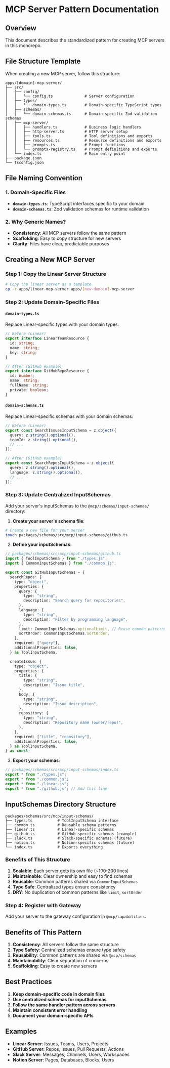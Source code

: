 # MCP Server Pattern Documentation

## Overview

This document describes the standardized pattern for creating MCP servers in this monorepo.

## File Structure Template

When creating a new MCP server, follow this structure:

```
apps/[domain]-mcp-server/
├── src/
│   ├── config/
│   │   └── config.ts              # Server configuration
│   ├── types/
│   │   └── domain-types.ts        # Domain-specific TypeScript types
│   ├── schemas/
│   │   └── domain-schemas.ts      # Domain-specific Zod validation schemas
│   ├── mcp-server/
│   │   ├── handlers.ts            # Business logic handlers
│   │   ├── http-server.ts         # HTTP server setup
│   │   ├── tools.ts               # Tool definitions and exports
│   │   ├── resources.ts           # Resource definitions and exports
│   │   ├── prompts.ts             # Prompt functions
│   │   └── prompts-registry.ts    # Prompt definitions and exports
│   └── index.ts                   # Main entry point
├── package.json
└── tsconfig.json
```

## File Naming Convention

### 1. Domain-Specific Files

- **`domain-types.ts`**: TypeScript interfaces specific to your domain
- **`domain-schemas.ts`**: Zod validation schemas for runtime validation

### 2. Why Generic Names?

- **Consistency**: All MCP servers follow the same pattern
- **Scaffolding**: Easy to copy structure for new servers
- **Clarity**: Files have clear, predictable purposes

## Creating a New MCP Server

### Step 1: Copy the Linear Server Structure

```bash
# Copy the linear server as a template
cp -r apps/linear-mcp-server apps/[new-domain]-mcp-server
```

### Step 2: Update Domain-Specific Files

#### `domain-types.ts`

Replace Linear-specific types with your domain types:

```typescript
// Before (Linear)
export interface LinearTeamResource {
  id: string;
  name: string;
  key: string;
}

// After (GitHub example)
export interface GitHubRepoResource {
  id: number;
  name: string;
  fullName: string;
  private: boolean;
}
```

#### `domain-schemas.ts`

Replace Linear-specific schemas with your domain schemas:

```typescript
// Before (Linear)
export const SearchIssuesInputSchema = z.object({
  query: z.string().optional(),
  teamId: z.string().optional(),
  // ...
});

// After (GitHub example)
export const SearchReposInputSchema = z.object({
  query: z.string().optional(),
  language: z.string().optional(),
  // ...
});
```

### Step 3: Update Centralized InputSchemas

Add your server's inputSchemas to the `@mcp/schemas/input-schemas/` directory:

1. **Create your server's schema file**:

```bash
# Create a new file for your server
touch packages/schemas/src/mcp/input-schemas/github.ts
```

2. **Define your inputSchemas**:

```typescript
// packages/schemas/src/mcp/input-schemas/github.ts
import { ToolInputSchema } from "./types.js";
import { CommonInputSchemas } from "./common.js";

export const GitHubInputSchemas = {
  searchRepos: {
    type: "object",
    properties: {
      query: {
        type: "string",
        description: "Search query for repositories",
      },
      language: {
        type: "string",
        description: "Filter by programming language",
      },
      limit: CommonInputSchemas.optionalLimit, // Reuse common patterns
      sortOrder: CommonInputSchemas.sortOrder,
    },
    required: ["query"],
    additionalProperties: false,
  } as ToolInputSchema,

  createIssue: {
    type: "object",
    properties: {
      title: {
        type: "string",
        description: "Issue title",
      },
      body: {
        type: "string",
        description: "Issue description",
      },
      repository: {
        type: "string",
        description: "Repository name (owner/repo)",
      },
    },
    required: ["title", "repository"],
    additionalProperties: false,
  } as ToolInputSchema,
} as const;
```

3. **Export your schemas**:

```typescript
// packages/schemas/src/mcp/input-schemas/index.ts
export * from "./types.js";
export * from "./common.js";
export * from "./linear.js";
export * from "./github.js"; // Add this line
```

## InputSchemas Directory Structure

```
packages/schemas/src/mcp/input-schemas/
├── types.ts           # ToolInputSchema interface
├── common.ts          # Reusable schema patterns
├── linear.ts          # Linear-specific schemas
├── github.ts          # GitHub-specific schemas (example)
├── slack.ts           # Slack-specific schemas (future)
├── notion.ts          # Notion-specific schemas (future)
└── index.ts           # Exports everything
```

### Benefits of This Structure

1. **Scalable**: Each server gets its own file (~100-200 lines)
2. **Maintainable**: Clear ownership and easy to find schemas
3. **Reusable**: Common patterns shared via `CommonInputSchemas`
4. **Type Safe**: Centralized types ensure consistency
5. **DRY**: No duplication of common patterns like `limit`, `sortOrder`

### Step 4: Register with Gateway

Add your server to the gateway configuration in `@mcp/capabilities`.

## Benefits of This Pattern

1. **Consistency**: All servers follow the same structure
2. **Type Safety**: Centralized schemas ensure type safety
3. **Reusability**: Common patterns are shared via `@mcp/schemas`
4. **Maintainability**: Clear separation of concerns
5. **Scaffolding**: Easy to create new servers

## Best Practices

1. **Keep domain-specific code in domain files**
2. **Use centralized schemas for inputSchemas**
3. **Follow the same handler pattern across servers**
4. **Maintain consistent error handling**
5. **Document your domain-specific APIs**

## Examples

- **Linear Server**: Issues, Teams, Users, Projects
- **GitHub Server**: Repos, Issues, Pull Requests, Actions
- **Slack Server**: Messages, Channels, Users, Workspaces
- **Notion Server**: Pages, Databases, Blocks, Users
